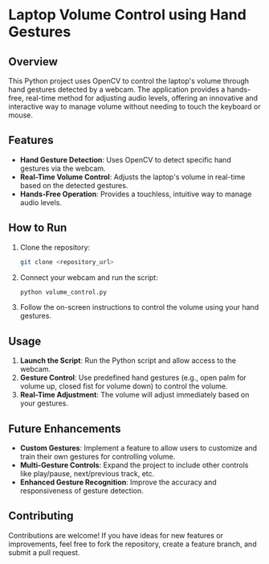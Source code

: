
# Laptop Volume Control using Hand Gestures

## Overview

This Python project uses OpenCV to control the laptop's volume through hand gestures detected by a webcam. The application provides a hands-free, real-time method for adjusting audio levels, offering an innovative and interactive way to manage volume without needing to touch the keyboard or mouse.

## Features

- **Hand Gesture Detection**: Uses OpenCV to detect specific hand gestures via the webcam.
- **Real-Time Volume Control**: Adjusts the laptop's volume in real-time based on the detected gestures.
- **Hands-Free Operation**: Provides a touchless, intuitive way to manage audio levels.

## How to Run

1. Clone the repository:
   ```bash
   git clone <repository_url>
   ```
2. Connect your webcam and run the script:
   ```bash
   python volume_control.py
   ```
4. Follow the on-screen instructions to control the volume using your hand gestures.

## Usage

1. **Launch the Script**: Run the Python script and allow access to the webcam.
2. **Gesture Control**: Use predefined hand gestures (e.g., open palm for volume up, closed fist for volume down) to control the volume.
3. **Real-Time Adjustment**: The volume will adjust immediately based on your gestures.

## Future Enhancements

- **Custom Gestures**: Implement a feature to allow users to customize and train their own gestures for controlling volume.
- **Multi-Gesture Controls**: Expand the project to include other controls like play/pause, next/previous track, etc.
- **Enhanced Gesture Recognition**: Improve the accuracy and responsiveness of gesture detection.

## Contributing

Contributions are welcome! If you have ideas for new features or improvements, feel free to fork the repository, create a feature branch, and submit a pull request.
